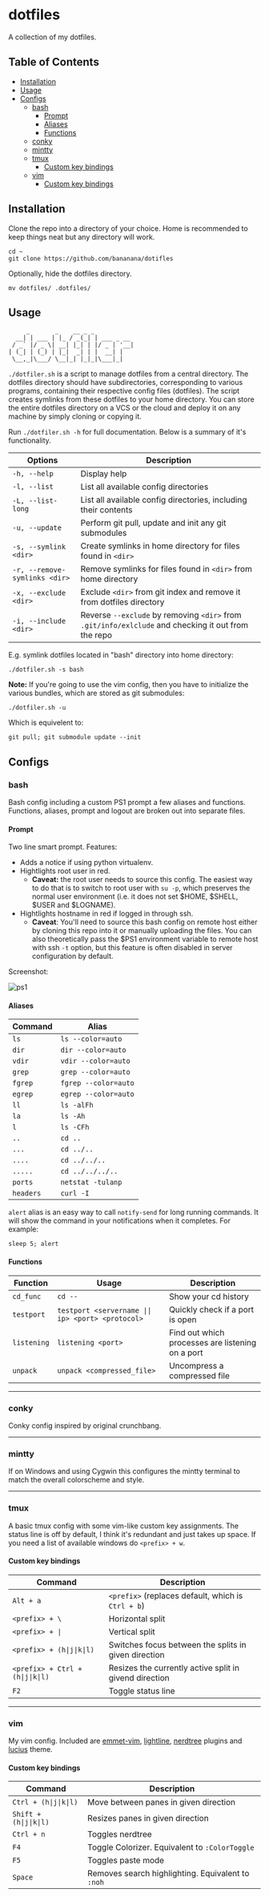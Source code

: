 # dotfiles

A collection of my dotfiles. 

## Table of Contents

* [Installation](#installation)
* [Usage](#usage)
* [Configs](#configs)
    * [bash](#configs-bash)
        * [Prompt](#configs-bash-prompt)
        * [Aliases](#configs-bash-aliases)
        * [Functions](#configs-bash-functions)
    * [conky](#configs-conky)
    * [mintty](#configs-mintty)
    * [tmux](#configs-tmux)
        * [Custom key bindings](#configs-tmux-bindings)
    * [vim](#configs-vim)
        * [Custom key bindings](#configs-vim-bindings)

<h2 id="installation">Installation</h2>

Clone the repo into a directory of your choice. Home is recommended to keep things neat but any directory will work.

    cd ~
    git clone https://github.com/bananana/dotifles

Optionally, hide the dotfiles directory.

    mv dotfiles/ .dotfiles/ 

<h2 id="usage">Usage</h2>

```
     _       _    __ _ _
  __| | ___ | |_ / _(_| | ___ _ __
 / _` |/ _ \| __| |_| | |/ _ | '__|
| (_| | (_) | |_|  _| | |  __| |
 \__,_|\___/ \__|_| |_|_|\___|_|
```

`./dotfiler.sh` is a script to manage dotfiles from a central directory. The dotfiles directory should have subdirectories, corresponding to various programs, containing their respective config files (dotfiles). The script creates symlinks from these dotfiles to your home directory. 
You can store the entire dotfiles directory on a VCS or the cloud and deploy it on any machine by simply cloning or copying it. 

Run `./dotfiler.sh -h` for full documentation. Below is a summary of it's functionality.

| Options    | Description |
|------------|-------------|
|`-h, --help`|Display help |
|`-l, --list`|List all available config directories |
|`-L, --list-long`|List all available config directories, including their contents |
|`-u, --update`|Perform git pull, update and init any git submodules |
|`-s, --symlink <dir>`|Create symlinks in home directory for files found in `<dir>` |
|`-r, --remove-symlinks <dir>`|Remove symlinks for files found in `<dir>` from home directory |
|`-x, --exclude <dir>`|Exclude `<dir>` from git index and remove it from dotfiles directory |
|`-i, --include <dir>`|Reverse `--exclude` by removing `<dir>` from `.git/info/exlclude` and checking it out from the repo |

E.g. symlink dotfiles located in "bash" directory into home directory:

	./dotfiler.sh -s bash

**Note:** If you're going to use the vim config, then you have to initialize the various bundles, which are stored as git submodules:

	./dotfiler.sh -u

Which is equivelent to:

    git pull; git submodule update --init

<h2 id="configs">Configs</h2>

<h3 id="configs-bash">bash</h3>

Bash config including a custom PS1 prompt a few aliases and functions. Functions, aliases, prompt and logout are broken out into separate files. 

<h4 id="configs-bash-prompt">Prompt</h4>

Two line smart prompt. Features:

* Adds a notice if using python virtualenv.
* Hightlights root user in red. 
    - **Caveat:** the root user needs to source this config. The easiest way to do that is to switch to root user with `su -p`, which preserves the normal user environment (i.e. it does not set $HOME, $SHELL, $USER and $LOGNAME).
* Hightlights hostname in red if logged in through ssh. 
    - **Caveat**: You'll need to source this bash config on remote host either by cloning this repo into it or manually uploading the files. You can also theoretically pass the $PS1 environment variable to remote host with ssh `-t` option, but this feature is often disabled in server configuration by default.

Screenshot:

![ps1](https://pavelmamontov.com/content/blog/images/ps1_prompt_screenshot.png)

<h4 id="configs-bash-aliases">Aliases</h4>

|Command  |Alias                 |
|---------|----------------------|
|`ls`     |`ls --color=auto`     |
|`dir`    |`dir --color=auto`    |
|`vdir`   |`vdir --color=auto`   |
|`grep`   |`grep --color=auto`   |
|`fgrep`  |`fgrep --color=auto`  |
|`egrep`  |`egrep --color=auto`  |
|`ll`     |`ls -alFh`            |
|`la`     |`ls -Ah`              |
|`l`      |`ls -CFh`             |
|`..`     |`cd ..`               |
|`...`    |`cd ../..`            |
|`....`   |`cd ../../..`         |
|`.....`  |`cd ../../../..`      |
|`ports`  |`netstat -tulanp`     |
|`headers`|`curl -I`             |

`alert` alias is an easy way to call `notify-send` for long running commands. It will show the command in your notifications when it completes. For example:

	sleep 5; alert 

<h4 id="configs-bash-functions">Functions</h4>

|Function   |Usage                                             |Description                                      |
|-----------|--------------------------------------------------|-------------------------------------------------|
|`cd_func`  |`cd --`                                           |Show your cd history                             |
|`testport` |`testport <servername \|\| ip> <port> <protocol>` |Quickly check if a port is open                  |
|`listening`|`listening <port>`                                |Find out which processes are listening on a port |
|`unpack`   |`unpack <compressed_file>`                        |Uncompress a compressed file                     |

---

<h3 id="configs-conky">conky</h3>

Conky config inspired by original crunchbang.

---

<h3 id="configs-mintty">mintty</h3>

If on Windows and using Cygwin this configures the mintty terminal to match the overall colorscheme and style.

---

<h3 id="configs-tmux">tmux</h3>

A basic tmux config with some vim-like custom key assignments. The status line is off by default, I think it's redundant and just takes up space. If you need a list of available windows do `<prefix> + w`.

<h4 id="configs-tmux-bindings">Custom key bindings</h4>

|Command                          |Description                                            |
|---------------------------------|-------------------------------------------------------|
|`Alt + a`                        |`<prefix>` (replaces default, which is `Ctrl + b`)     |
|`<prefix> + \`                   |Horizontal split                                       |
|`<prefix> + \|` 	              |Vertical split                                         |
|`<prefix> + (h\|j\|k\|l)`        |Switches focus between the splits in given direction   |
|`<prefix> + Ctrl + (h\|j\|k\|l)` |Resizes the currently active split in givend direction |
|`F2`                             |Toggle status line                                     |

---

<h3 id="configs-vim">vim</h3>

My vim config. Included are [emmet-vim](https://github.com/mattn/emmet-vim), [lightline](https://github.com/itchyny/lightline.vim), [nerdtree](https://github.com/scrooloose/nerdtree) plugins and [lucius](https://github.com/jonathanfilip/vim-lucius) theme. 

<h4 id="configs-vim-bindings">Custom key bindings</h4> 

|Command                |Description                                       |
|-----------------------|--------------------------------------------------|
|`Ctrl + (h\|j\|k\|l)`  |Move between panes in given direction             |
|`Shift + (h\|j\|k\|l)` |Resizes panes in given direction                  | 
|`Ctrl + n`             |Toggles nerdtree                                  |
|`F4`                   |Toggle Colorizer. Equivalent to `:ColorToggle`    |
|`F5`                   |Toggles paste mode                                |
|`Space`                |Removes search highlighting. Equivalent to `:noh` |
